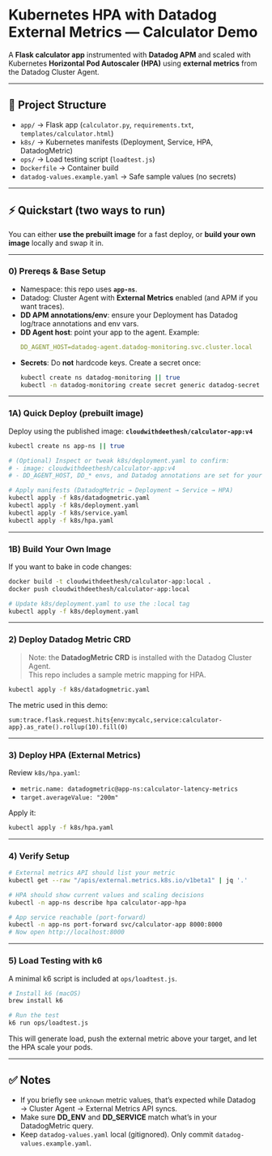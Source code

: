 # Kubernetes HPA with Datadog External Metrics — Calculator Demo

A **Flask calculator app** instrumented with **Datadog APM** and scaled with Kubernetes **Horizontal Pod Autoscaler (HPA)** using **external metrics** from the Datadog Cluster Agent.

---

## 📂 Project Structure
- `app/` → Flask app (`calculator.py`, `requirements.txt`, `templates/calculator.html`)
- `k8s/` → Kubernetes manifests (Deployment, Service, HPA, DatadogMetric)
- `ops/` → Load testing script (`loadtest.js`)
- `Dockerfile` → Container build
- `datadog-values.example.yaml` → Safe sample values (no secrets)

---

## ⚡ Quickstart (two ways to run)

You can either **use the prebuilt image** for a fast deploy, or **build your own image** locally and swap it in.

---

### 0) Prereqs & Base Setup
- Namespace: this repo uses **`app-ns`**.
- Datadog: Cluster Agent with **External Metrics** enabled (and APM if you want traces).
- **DD APM annotations/env**: ensure your Deployment has Datadog log/trace annotations and env vars.
- **DD Agent host**: point your app to the agent. Example:
  ```yaml
  DD_AGENT_HOST=datadog-agent.datadog-monitoring.svc.cluster.local
  ```
- **Secrets**: Do **not** hardcode keys. Create a secret once:
  ```bash
  kubectl create ns datadog-monitoring || true
  kubectl -n datadog-monitoring create secret generic datadog-secret     --from-literal api-key='<REDACTED>'     --from-literal app-key='<REDACTED>'
  ```

---

### 1A) Quick Deploy (prebuilt image)
Deploy using the published image: **`cloudwithdeethesh/calculator-app:v4`**

```bash
kubectl create ns app-ns || true

# (Optional) Inspect or tweak k8s/deployment.yaml to confirm:
# - image: cloudwithdeethesh/calculator-app:v4
# - DD_AGENT_HOST, DD_* envs, and Datadog annotations are set for your setup.

# Apply manifests (DatadogMetric → Deployment → Service → HPA)
kubectl apply -f k8s/datadogmetric.yaml
kubectl apply -f k8s/deployment.yaml
kubectl apply -f k8s/service.yaml
kubectl apply -f k8s/hpa.yaml
```

---

### 1B) Build Your Own Image
If you want to bake in code changes:

```bash
docker build -t cloudwithdeethesh/calculator-app:local .
docker push cloudwithdeethesh/calculator-app:local

# Update k8s/deployment.yaml to use the :local tag
kubectl apply -f k8s/deployment.yaml
```

---

### 2) Deploy Datadog Metric CRD
> Note: the **DatadogMetric CRD** is installed with the Datadog Cluster Agent.  
This repo includes a sample metric mapping for HPA.

```bash
kubectl apply -f k8s/datadogmetric.yaml
```

The metric used in this demo:
```text
sum:trace.flask.request.hits{env:mycalc,service:calculator-app}.as_rate().rollup(10).fill(0)
```

---

### 3) Deploy HPA (External Metrics)
Review `k8s/hpa.yaml`:
- `metric.name: datadogmetric@app-ns:calculator-latency-metrics`
- `target.averageValue: "200m"`

Apply it:
```bash
kubectl apply -f k8s/hpa.yaml
```

---

### 4) Verify Setup
```bash
# External metrics API should list your metric
kubectl get --raw "/apis/external.metrics.k8s.io/v1beta1" | jq '.'

# HPA should show current values and scaling decisions
kubectl -n app-ns describe hpa calculator-app-hpa

# App service reachable (port-forward)
kubectl -n app-ns port-forward svc/calculator-app 8000:8000
# Now open http://localhost:8000
```

---

### 5) Load Testing with k6
A minimal k6 script is included at `ops/loadtest.js`.

```bash
# Install k6 (macOS)
brew install k6

# Run the test
k6 run ops/loadtest.js
```

This will generate load, push the external metric above your target, and let the HPA scale your pods.

---

## ✅ Notes
- If you briefly see `unknown` metric values, that’s expected while Datadog → Cluster Agent → External Metrics API syncs.  
- Make sure **DD_ENV** and **DD_SERVICE** match what’s in your DatadogMetric query.  
- Keep `datadog-values.yaml` local (gitignored). Only commit `datadog-values.example.yaml`.  
